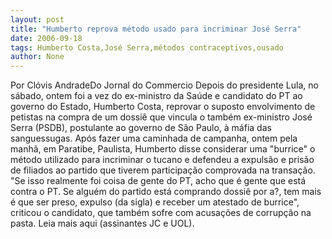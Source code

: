 ```yaml
---
layout: post
title: "Humberto reprova método usado para incriminar José Serra"
date: 2006-09-18
tags: Humberto Costa,José Serra,métodos contraceptivos,ousado
author: None
---
```


Por Clóvis AndradeDo Jornal do Commercio
Depois do presidente Lula, no sábado, ontem foi a vez do ex-ministro da Saúde e candidato do PT ao governo do Estado, Humberto Costa, reprovar o suposto envolvimento de petistas na compra de um dossiê que vincula o também ex-ministro José Serra (PSDB), postulante ao governo de São Paulo, à máfia das sanguessugas. 
Após fazer uma caminhada de campanha, ontem pela manhã, em Paratibe, Paulista, Humberto disse considerar uma \"burrice\" o método utilizado para incriminar o tucano e defendeu a expulsão e prisão de filiados ao partido que tiverem participação comprovada na transação. 
\"Se isso realmente foi coisa de gente do PT, acho que é gente que está contra o PT. Se alguém do partido está comprando dossiê por a?, tem mais é que ser preso, expulso (da sigla) e receber um atestado de burrice\", criticou o candidato, que também sofre com acusações de corrupção na pasta. 
Leia mais aqui (assinantes JC e UOL). 